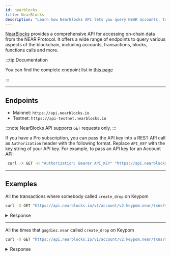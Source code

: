 ```yaml
---
id: nearblocks
title: NearBlocks
description: "Learn how NearBlocks API lets you query NEAR accounts, transactions, blocks, and function calls efficiently."
---
```


[NearBlocks](https://api.nearblocks.io/api-docs/) provides a comprehensive API for accessing on-chain data from the NEAR Protocol. It offers a wide range of endpoints to query various aspects of the blockchain, including accounts, transactions, blocks, functions calls and more.

:::tip Documentation 

You can find the complete endpoint list in [this page](https://api.nearblocks.io/api-docs/)

:::

---

## Endpoints

- Mainnet: `https://api.nearblocks.io`
- Testnet: `https://api-testnet.nearblocks.io`

:::note
NearBlocks API supports `GET` requests only.
:::

If you have a Pro subscription, you can pass the API key into a REST API call as `Authorization` header with the following format. Replace `API_KEY` with the key string of your API key. For example, to pass an API key for an Account API:

```sh
 curl -X GET -H "Authorization: Bearer API_KEY" "https://api.nearblocks.io/v1/account/wrap.near"
 ```
---

## Examples

All the transactions where somebody called `create_drop` on Keypom

```bash
curl -X GET "https://api.nearblocks.io/v1/account/v2.keypom.near/txns?method=create_drop"
```

<details>
  <summary> Response </summary>

```json
{"cursor":"10055367839","txns":[{"id":"10830753377","receipt_id":"5F79mMVCnRrHRbdYmrSPjRwnAgUBc3H2okMHo69cZcJV","predecessor_account_id":"dragov.near","receiver_account_id":"v2.keypom.near","receipt_kind":"ACTION","receipt_block":{"block_hash":"E3KaP9w1y8CzWFajYBjx9oJFuhjjXuM8vaNPdnAXJeHp","block_height":134346961,"block_timestamp":1733475275522260000},"receipt_outcome":{"gas_burnt":5361098685764,"tokens_burnt":536109868576400000000,"executor_account_id":"v2.keypom.near","status":true},"transaction_hash":"9Y6WvywzX23YLCEuoXDqcaYJMRYihpXWwb4gsBwuXJFX","included_in_block_hash":"yfiq5z1JK6xUzdJk71W1N8yiK65Xt7xFXs6aiKLDtSH","block_timestamp":"1733475274374657534","block":{"block_height":134346960},"receipt_conversion_tokens_burnt":"31845454987000000000","actions":[{"action":"FUNCTION_CALL","method":"create_drop","deposit":1.0426e+24,"fee":536109868576400000000,"args":"{\"drop_id\": \"1733475264350\", \"metadata\": \"{\\\\\\\\\\\\\\\"dropName\\\\\\\\\\\\\\\":\\\\\\\\\\\\\\\"Vrscert NEAR account creation \\\\\\\\\\\\\\\"}\", \"public_keys\": [\"ed25519:DJrjp8VpUKn3dnfV7Yyt2BHCC3wujjjjynUHhkrJWpVQ\"], \"deposit_per_use\": \"1000000000000000000000000\"}"}],"actions_agg":{"deposit":1.0426e+24},"outcomes":{"status":true},"outcomes_agg":{"transaction_fee":588989004589500000000}}, ...
```

</details>

<hr className="subsection" />

All the times that `gagdiez.near` called `create_drop` on Keypom

```sh
curl -X GET "https://api.nearblocks.io/v1/account/v2.keypom.near/txns?method=create_drop&from=gagdiez.near"
```

<details>
  <summary> Response </summary>

```json
{
  "txns": [
    {
      "predecessor_account_id": "gagdiez.near",
      "receiver_account_id": "v2.keypom.near",
      "receipt_kind": "ACTION",
      "receipt_outcome": {
        "status": true,
        ...
      },
      ...
    }
  ]
}
```

</details>
